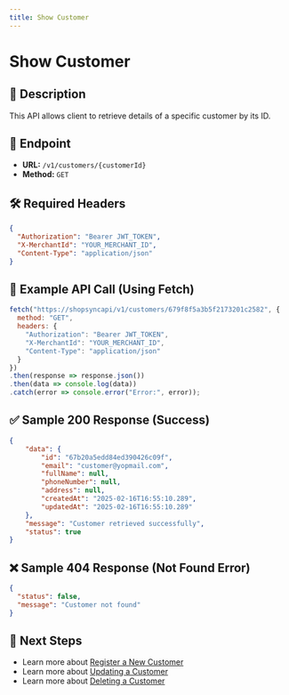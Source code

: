 ```yaml
---
title: Show Customer
---
```


# Show Customer

## 📌 Description
This API allows client to retrieve details of a specific customer by its ID.

## 🔗 Endpoint
- **URL:** `/v1/customers/{customerId}`
- **Method:** `GET`

## 🛠️ Required Headers
```json
{
  "Authorization": "Bearer JWT_TOKEN",
  "X-MerchantId": "YOUR_MERCHANT_ID",
  "Content-Type": "application/json"
}
```

## 📡 Example API Call (Using Fetch)
```javascript
fetch("https://shopsyncapi/v1/customers/679f8f5a3b5f2173201c2582", {
  method: "GET",
  headers: {
    "Authorization": "Bearer JWT_TOKEN",
    "X-MerchantId": "YOUR_MERCHANT_ID",
    "Content-Type": "application/json"
  }
})
.then(response => response.json())
.then(data => console.log(data))
.catch(error => console.error("Error:", error));
```

## ✅ Sample 200 Response (Success)
```json
{
    "data": {
        "id": "67b20a5edd84ed390426c09f",
        "email": "customer@yopmail.com",
        "fullName": null,
        "phoneNumber": null,
        "address": null,
        "createdAt": "2025-02-16T16:55:10.289",
        "updatedAt": "2025-02-16T16:55:10.289"
    },
    "message": "Customer retrieved successfully",
    "status": true
}
```

## ❌ Sample 404 Response (Not Found Error)
```json
{
  "status": false,
  "message": "Customer not found"
}
```

## 🔗 Next Steps
- Learn more about [Register a New Customer](../authentication/customer-registration.md)
- Learn more about [Updating a Customer](./update-customer.md)
- Learn more about [Deleting a Customer](./delete-customer.md)

